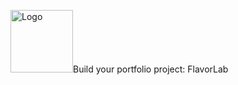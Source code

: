 <p><img src="https://storage.googleapis.com/openscreenshot/v%2Fz%2FC/jHArj8Czv.png" alt="Logo" width="100" height="100">Build your portfolio project: FlavorLab</p>
